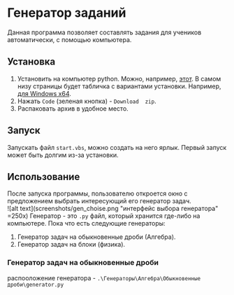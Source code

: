 # Генератор заданий
Данная программа позволяет составлять задания для учеников автоматически,
с помощью компьютера.
## Установка
1. Установить на компьютер python. Можно, например,
    [этот](https://www.python.org/downloads/release/python-399/).
    В самом низу страницы будет табличка с вариантами установки. Например, 
    [для Windows x64](https://www.python.org/ftp/python/3.9.9/python-3.9.9-amd64.exe).
2. Нажать `Code` \(зеленая кнопка) - `Download  zip`.
3. Распаковать архив в удобное место.
## Запуск
Запускать  файл `start.vbs`, можно создать на него ярлык.
Первый запуск может быть долгим из-за установки.
## Использование
После запуска программы, пользователю откроется окно с предложением выбрать интересующий его
генератор задач.  
![alt text](screenshots/gen_choise.png "интерфейс выбора генератора" =250x)
Генератор - это `.py` файл, который хранится где-либо на компьютере. Пока что
есть следующие генераторы:
1. Генератор задач на обыкновенные дроби \(Алгебра).
2. Генератор задач на блоки \(физика).
### Генератор задач на обыкновенные дроби
распооложение генератора - `.\Генераторы\Алгебра\Обыкновенные дроби\generator.py`